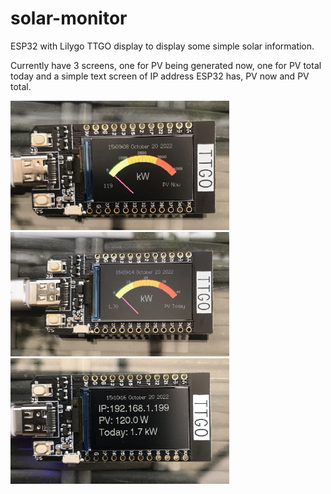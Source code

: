 # solar-monitor
ESP32 with Lilygo TTGO display to display some simple solar information.

Currently have 3 screens, one for PV being generated now, one for PV total today and a simple text screen of IP address ESP32 has, PV now and PV total.

<p align="left">
  <img src="https://github.com/m0wmt/solar-monitor/blob/main/now.jpeg" width="350" title="PV Now">
  <img src="https://github.com/m0wmt/solar-monitor/blob/main/today.jpeg" width="350" title="PV Total Today">
  <img src="https://github.com/m0wmt/solar-monitor/blob/main/info.jpeg" width="350" title="Text Information Screen">
</p>


